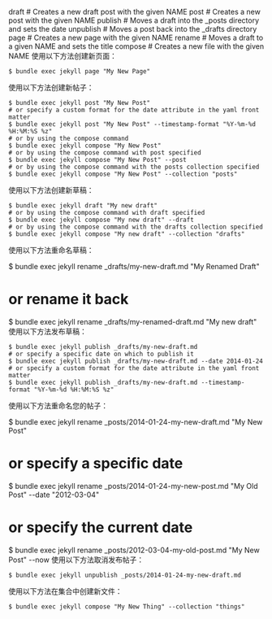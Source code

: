 draft      # Creates a new draft post with the given NAME
post       # Creates a new post with the given NAME
publish    # Moves a draft into the _posts directory and sets the date
unpublish  # Moves a post back into the _drafts directory
page       # Creates a new page with the given NAME
rename     # Moves a draft to a given NAME and sets the title
compose    # Creates a new file with the given NAME
使用以下方法创建新页面：

    $ bundle exec jekyll page "My New Page"
使用以下方法创建新帖子：

    $ bundle exec jekyll post "My New Post"
    # or specify a custom format for the date attribute in the yaml front matter
    $ bundle exec jekyll post "My New Post" --timestamp-format "%Y-%m-%d %H:%M:%S %z"
    # or by using the compose command
    $ bundle exec jekyll compose "My New Post"
    # or by using the compose command with post specified
    $ bundle exec jekyll compose "My New Post" --post
    # or by using the compose command with the posts collection specified
    $ bundle exec jekyll compose "My New Post" --collection "posts"
使用以下方法创建新草稿：

    $ bundle exec jekyll draft "My new draft"
    # or by using the compose command with draft specified
    $ bundle exec jekyll compose "My new draft" --draft
    # or by using the compose command with the drafts collection specified
    $ bundle exec jekyll compose "My new draft" --collection "drafts"
使用以下方法重命名草稿：

$ bundle exec jekyll rename _drafts/my-new-draft.md "My Renamed Draft"
# or rename it back
$ bundle exec jekyll rename _drafts/my-renamed-draft.md "My new draft"
使用以下方法发布草稿：

    $ bundle exec jekyll publish _drafts/my-new-draft.md
    # or specify a specific date on which to publish it
    $ bundle exec jekyll publish _drafts/my-new-draft.md --date 2014-01-24
    # or specify a custom format for the date attribute in the yaml front matter
    $ bundle exec jekyll publish _drafts/my-new-draft.md --timestamp-format "%Y-%m-%d %H:%M:%S %z"
使用以下方法重命名您的帖子：

$ bundle exec jekyll rename _posts/2014-01-24-my-new-draft.md "My New Post"
# or specify a specific date
$ bundle exec jekyll rename _posts/2014-01-24-my-new-post.md "My Old Post" --date "2012-03-04"
# or specify the current date
$ bundle exec jekyll rename _posts/2012-03-04-my-old-post.md "My New Post" --now
使用以下方法取消发布帖子：

    $ bundle exec jekyll unpublish _posts/2014-01-24-my-new-draft.md
使用以下方法在集合中创建新文件：

    $ bundle exec jekyll compose "My New Thing" --collection "things"
